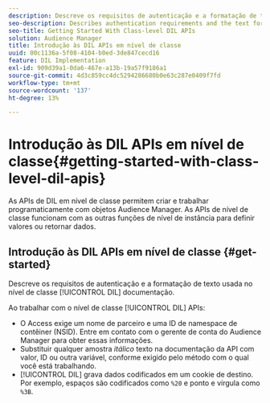 ```yaml
---
description: Descreve os requisitos de autenticação e a formatação de texto usada na documentação do DIL de nível de classe.
seo-description: Describes authentication requirements and the text formatting used in the class-level DIL documentation.
seo-title: Getting Started With Class-level DIL APIs
solution: Audience Manager
title: Introdução às DIL APIs em nível de classe
uuid: 00c1136a-5f08-4104-b0ed-3de847cecd16
feature: DIL Implementation
exl-id: 909d39a1-0da6-467e-a13b-19a57f9186a1
source-git-commit: 4d3c859cc4dc5294286680b0e63c287e0409f7fd
workflow-type: tm+mt
source-wordcount: '137'
ht-degree: 13%

---
```


# Introdução às DIL APIs em nível de classe{#getting-started-with-class-level-dil-apis}

As APIs de DIL em nível de classe permitem criar e trabalhar programaticamente com objetos Audience Manager. As APIs de nível de classe funcionam com as outras funções de nível de instância para definir valores ou retornar dados.

## Introdução às DIL APIs em nível de classe {#get-started}

Descreve os requisitos de autenticação e a formatação de texto usada no nível de classe [!UICONTROL DIL] documentação.

<!-- 

c_class_start.xml

 -->

Ao trabalhar com o nível de classe [!UICONTROL DIL] APIs:

* O Access exige um nome de parceiro e uma ID de namespace de contêiner (NSID). Entre em contato com o gerente de conta do Audience Manager para obter essas informações.
* Substituir qualquer amostra *itálico* texto na documentação da API com valor, ID ou outra variável, conforme exigido pelo método com o qual você está trabalhando.
* [!UICONTROL DIL] grava dados codificados em um cookie de destino. Por exemplo, espaços são codificados como `%20` e ponto e vírgula como `%3B`.
